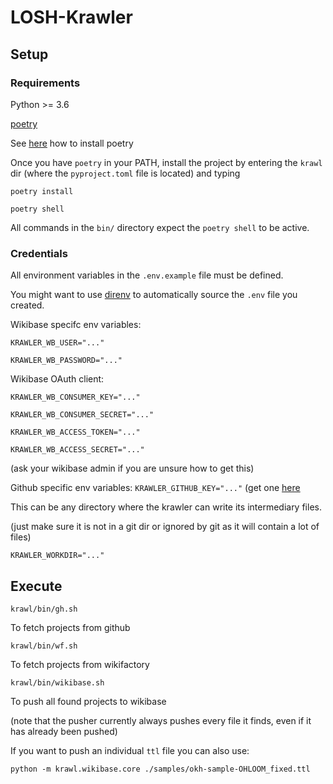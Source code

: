 # LOSH-Krawler

## Setup

### Requirements

Python >= 3.6

[poetry](https://python-poetry.org)

See [here](https://python-poetry.org/docs/) how to install poetry

Once you have `poetry` in your PATH, install the project by entering the `krawl` dir (where the `pyproject.toml` file is located) and typing

`poetry install`

`poetry shell`

All commands in the `bin/` directory expect the `poetry shell` to be active.

### Credentials

All environment variables in the `.env.example` file must be defined.

You might want to use [direnv](https://direnv.net/) to automatically source the `.env` file you created.

Wikibase specifc env variables:

`KRAWLER_WB_USER="..."`

`KRAWLER_WB_PASSWORD="..."`

Wikibase OAuth client:

`KRAWLER_WB_CONSUMER_KEY="..."`

`KRAWLER_WB_CONSUMER_SECRET="..."`

`KRAWLER_WB_ACCESS_TOKEN="..."`

`KRAWLER_WB_ACCESS_SECRET="..."`

(ask your wikibase admin if you are unsure how to get this)

Github specific env variables:
`KRAWLER_GITHUB_KEY="..."`
(get one [here](https://github.com/settings/tokens)

This can be any directory where the krawler can write its intermediary files.

(just make sure it is not in a git dir or ignored by git as it will contain a lot of files)

`KRAWLER_WORKDIR="..."`

## Execute

`krawl/bin/gh.sh`

To fetch projects from github

`krawl/bin/wf.sh`

To fetch projects from wikifactory

`krawl/bin/wikibase.sh`

To push all found projects to wikibase

(note that the pusher currently always pushes every file it finds, even if it has already been pushed)

If you want to push an individual `ttl` file you can also use:

`python -m krawl.wikibase.core ./samples/okh-sample-OHLOOM_fixed.ttl`
